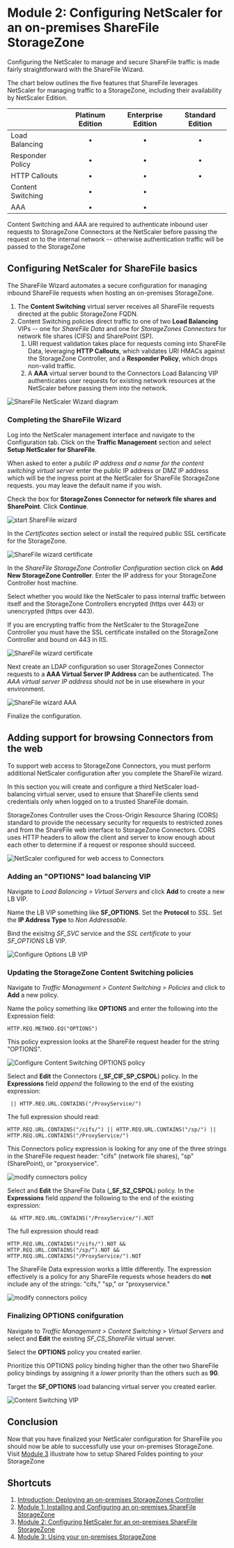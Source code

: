 # Module 2: Configuring NetScaler for an on-premises ShareFile StorageZone

Configuring the NetScaler to manage and secure ShareFile traffic is made fairly straightforward with the ShareFile Wizard.

The chart below outlines the five features that ShareFile leverages NetScaler for managing traffic to a StorageZone, including their availability by NetScaler Edition.


|                   | Platinum Edition | Enterprise Edition | Standard Edition |
| :---              | :---:            | :---:              | :---:            |
| Load Balancing		| •                | •                  | •                |
| Responder Policy	| •                | •                  | •                |
| HTTP Callouts		| •                | •                  | •                |
| Content Switching | •                | •                  |                  |
| AAA					| •                | •                  |                  |

Content Switching and AAA are required to authenticate inbound user requests to StorageZone Connectors at the NetScaler before passing the request on to the internal network -- otherwise authentication traffic will be passed to the StorageZone 

## Configuring NetScaler for ShareFile basics

The ShareFile Wizard automates a secure configuration for managing inbound ShareFile requests when hosting an on-premises StorageZone.

1. The **Content Switching** virtual server receives all ShareFile requests directed at the public StorageZone FQDN. 
2. Content Switching policies direct traffic to one of two **Load Balancing** VIPs -- one for *ShareFile Data* and one for *StorageZones Connectors* for network file shares (CIFS) and SharePoint (SP).
	1. URI request validation takes place for requests coming into ShareFile Data, leveraging **HTTP Callouts**, which validates URI HMACs against the StorageZone Controller, and a **Responder Policy**, which drops non-valid traffic.
	2. A **AAA** virtual server bound to the Connectors Load Balancing VIP authenticates user requests for existing network resources at the NetScaler before passing them into the network.

![ShareFile NetScaler Wizard diagram](images/sf-deploy-netscaler.png)

### Completing the ShareFile Wizard

Log into the NetScaler management interface and navigate to the Configuration tab. Click on the **Traffic Management** section and select **Setup NetScaler for ShareFile**.

When asked to enter a *public IP address and a name for the content switching virtual server* enter the public IP address or DMZ IP address which will be the ingress point at the NetScaler for ShareFile StorageZone requests. you may leave the default name if you wish. 

Check the box for **StorageZones Connector for network file shares and SharePoint**. Click **Continue**. 

![start ShareFile wizard](images/sfwizard-csip.gif)

In the *Certificates* section select or install the required public SSL certificate for the StorageZone.

![ShareFile wizard certificate](images/sfwizard-cert.gif)

In the *ShareFile StorageZone Controller Configuration* section click on **Add New StorageZone Controller**. Enter the IP address for your StorageZone Controller host machine.

Select whether you would like the NetScaler to pass internal traffic between itself and the StorageZone Controllers encrypted (https over 443) or unencrypted (https over 443).

If you are encrypting traffic from the NetScaler to the StorageZone Controller you must have the SSL certificate installed on the StorageZone Controller and bound on 443 in IIS.

![ShareFile wizard certificate](images/sfwizard-server.gif)

Next create an LDAP configuration so user StorageZones Connector requests to a **AAA Virtual Server IP Address** can be authenticated. The *AAA virtual server IP address* should *not* be in use elsewhere in your environment.

![ShareFile wizard AAA](images/sfwizard-aaa.gif)

Finalize the configuration.

## Adding support for browsing Connectors from the web

To support web access to StorageZone Connectors, you must perform additional NetScaler configuration after you complete the ShareFile wizard.

In this section you will create and configure a third NetScaler load-balancing virtual server, used to ensure that ShareFile clients send credentials only when logged on to a trusted ShareFile domain.

StorageZones Controller uses the Cross-Origin Resource Sharing (CORS) standard to provide the necessary security for requests to restricted zones and from the ShareFile web interface to StorageZone Connectors. CORS uses HTTP headers to allow the client and server to know enough about each other to determine if a request or response should succeed.

![NetScaler configured for web access to Connectors](images/sf-deploy-netscaler-web-connectors.png)

### Adding an "OPTIONS" load balancing VIP

Navigate to *Load Balancing > Virtual Servers* and click **Add** to create a new LB VIP.

Name the LB VIP something like **SF_OPTIONS**. Set the **Protocol** to *SSL*. Set the **IP Address Type** to *Non Addressable*.

Bind the exisitng *SF_SVC* service and the *SSL certificate* to your *SF_OPTIONS* LB VIP.

![Configure Options LB VIP](images/sfoptions-lb.gif)

### Updating the StorageZone Content Switching policies

Navigate to *Traffic Management > Content Switching > Policies* and click to **Add** a new policy. 

Name the policy something like **OPTIONS** and enter the following into the Expression field:

	HTTP.REQ.METHOD.EQ("OPTIONS")

This policy expression looks at the ShareFile request header for the string "OPTIONS".

![Configure Content Switching OPTIONS policy](images/sfoptions-cs-policy.gif)

Select and **Edit** the Connectors (**_SF_CIF_SP_CSPOL**) policy. In the **Expressions** field *append* the following to the end of the existing expression:

	 || HTTP.REQ.URL.CONTAINS("/ProxyService/")

The full expression should read:

	HTTP.REQ.URL.CONTAINS("/cifs/") || HTTP.REQ.URL.CONTAINS("/sp/") || HTTP.REQ.URL.CONTAINS("/ProxyService/") 

This Connectors policy expression is looking for any one of the three strings in the ShareFile request header: "cifs" (network file shares), "sp" (SharePoint), or "proxyservice".

![modify connectors policy](images/connector-policy.gif)

Select and **Edit** the ShareFile Data (**_SF_SZ_CSPOL**) policy. In the **Expressions** field *append* the following to the end of the existing expression:

	 && HTTP.REQ.URL.CONTAINS("/ProxyService/").NOT

The full expression should read:

	HTTP.REQ.URL.CONTAINS("/cifs/").NOT && HTTP.REQ.URL.CONTAINS("/sp/“).NOT && HTTP.REQ.URL.CONTAINS("/ProxyService/").NOT  

The ShareFile Data expression works a little differently. The expression effectively is a policy for any ShareFile requests whose headers do **not** include any of the strings: "cifs," "sp," or "proxyservice."

![modify connectors policy](images/connector-policy.gif)

### Finalizing OPTIONS conifguration

Navigate to *Traffic Management > Content Switching > Virtual Servers* and select and **Edit** the existing *SF_CS_ShareFile* virtual server.

Select the **OPTIONS** policy you created earlier.

Prioritize this OPTIONS policy binding higher than the other two ShareFile policy bindings by assigning it a *lower* priority than the others such as **90**.

Target the **SF_OPTIONS** load balancing virtual server you created earlier.

![Content Switching VIP](images/sfoptions-cs-vip.gif)

## Conclusion

Now that you have finalized your NetScaler configuration for ShareFile you should now be able to successfully use your on-premises StorageZone. Visit [Module 3](../Module-3) illustrate how to setup Shared Foldes pointing to your StorageZone

## Shortcuts

1. [Introduction: Deploying an on-premises StorageZones Controller](../)
2. [Module 1: Installing and Configuring an on-premises ShareFile StorageZone](../Module-1)
3. [Module 2: Configuring NetScaler for an on-premises ShareFile StorageZone](../Module-2)
4. [Module 3: Using your on-premises StorageZone](../Module-3)